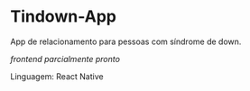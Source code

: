 # Tindown-App
App de relacionamento para pessoas com síndrome de down.

_frontend parcialmente pronto_

Linguagem: React Native
